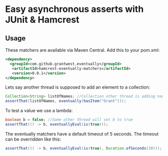 Easy asynchronous asserts with JUnit & Hamcrest
=======

## Usage

These matchers are available via Maven Central. Add this to your pom.xml:

```xml
<dependency>
  <groupId>com.github.grantwest.eventually</groupId>
   <artifactId>hamcrest-eventually-matchers</artifactId>
   <version>0.0.1</version>
</dependency>
```

Lets say another thread is supposed to add an element to a collection:
```java
Collection<String> listOfNames; //Collection other thread is adding names to
assertThat(listOfNames, eventually(hasItem("Grant")));
```

To test a value we use a lambda:
```java
boolean b = false; //Some other thread will set b to true
assertThat(() -> b, eventuallyEval(is(true)));
```

The eventually matchers have a default timeout of 5 seconds. The timeout can be overridden like this:
```java
assertThat(() -> b, eventuallyEval(is(true), Duration.ofSeconds(30)));
```